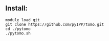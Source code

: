 

## Install:
    module load git
    git clone https://github.com/pyIPP/tomo.git
    cd ./pytomo
    ./pytomo.sh
